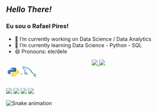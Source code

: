 ## *_Hello There!_*

### Eu sou o Rafael Pires!

- 🔭 I’m currently working on Data Science / Data Analytics
- 🌱 I’m currently learning Data Science - Python - SQL
- 😄 Pronouns: ele/dele

<div align="center">
  <a href="https://github.com/rafapires07">
  <img height="140em" src="https://github-readme-stats.vercel.app/api?username=rafapires07&show_icons=true&theme=tokyonight&include_all_commits=true&count_private=true"/>
  <img height="140em" src="https://github-readme-stats.vercel.app/api/top-langs/?username=rafapires07&layout=compact&langs_count=7&theme=tokyonight"/>
</div>
  <img align="center" alt="Python" height="30" width="40" src="https://raw.githubusercontent.com/devicons/devicon/master/icons/python/python-original.svg">
  <img align="center" alt="SQL" height="30" width="40" src="https://raw.githubusercontent.com/devicons/devicon/master/icons/mysql/mysql-original.svg">
</div>

##

<div> 
  <a href="https://medium.com/@rafaelreispires" target="_blank"><img src="https://img.shields.io/badge/Medium-12100E?style=for-the-badge&logo=medium&logoColor=white" target="_blank"></a>
  <a href="https://www.instagram.com/rafa.rpires/" target="_blank"><img src="https://img.shields.io/badge/-Instagram-%23E4405F?style=for-the-badge&logo=instagram&logoColor=white" target="_blank"></a>
  <a href = "mailto:rafaelreispires@yahoo.com"><img src="https://img.shields.io/badge/-Gmail-%23333?style=for-the-badge&logo=gmail&logoColor=white" target="_blank"></a>
  <a href="https://www.linkedin.com/in/rafaelreispires/" target="_blank"><img src="https://img.shields.io/badge/-LinkedIn-%230077B5?style=for-the-badge&logo=linkedin&logoColor=white" target="_blank"></a> 
 
  ![Snake animation](https://github.com/rafapires07/rafapires07/blob/output/github-contribution-grid-snake.svg)
 
</div>
